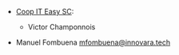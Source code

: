 - [Coop IT Easy SC](https://coopiteasy.be):
  - Victor Champonnois

- Manuel Fombuena <mfombuena@innovara.tech>
